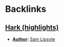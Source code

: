 
# Backlinks
## [Hark (highlights)](<Hark (highlights).md>)
- **[Author](<Author.md>):** [Sam Lipsyte](<Sam Lipsyte.md>)

